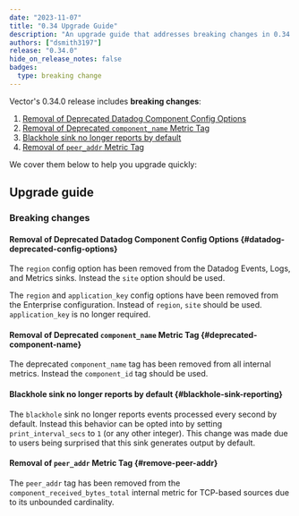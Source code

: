 ```yaml
---
date: "2023-11-07"
title: "0.34 Upgrade Guide"
description: "An upgrade guide that addresses breaking changes in 0.34.0"
authors: ["dsmith3197"]
release: "0.34.0"
hide_on_release_notes: false
badges:
  type: breaking change
---
```


Vector's 0.34.0 release includes **breaking changes**:

1. [Removal of Deprecated Datadog Component Config Options](#datadog-deprecated-config-options)
1. [Removal of Deprecated `component_name` Metric Tag](#deprecated-component-name)
1. [Blackhole sink no longer reports by default](#blackhole-sink-reporting)
1. [Removal of `peer_addr` Metric Tag](#remove-peer-addr)

We cover them below to help you upgrade quickly:

## Upgrade guide

### Breaking changes

#### Removal of Deprecated Datadog Component Config Options {#datadog-deprecated-config-options}

The `region` config option has been removed from the Datadog Events, Logs,
and Metrics sinks. Instead the `site` option should be used.

The `region` and `application_key` config options have
been removed from the Enterprise configuration. Instead of `region`, `site` should be used. `application_key` is no longer required.

#### Removal of Deprecated `component_name` Metric Tag {#deprecated-component-name}

The deprecated `component_name` tag has been removed from all internal metrics. Instead the `component_id` tag should be used.

#### Blackhole sink no longer reports by default {#blackhole-sink-reporting}

The `blackhole` sink no longer reports events processed every second by default. Instead this
behavior can be opted into by setting `print_interval_secs` to `1` (or any other integer). This
change was made due to users being surprised that this sink generates output by default.

#### Removal of `peer_addr` Metric Tag {#remove-peer-addr}

The `peer_addr` tag has been removed from the `component_received_bytes_total` internal metric for TCP-based sources due to its unbounded cardinality.
